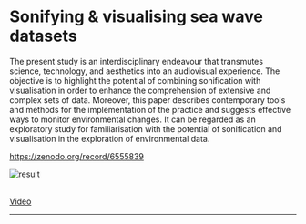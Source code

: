 # Sonifying & visualising sea wave datasets

The present study is an interdisciplinary endeavour that transmutes science, technology, and aesthetics into an audiovisual experience. The objective is to highlight the potential of combining sonification with visualisation in order to enhance the comprehension of extensive and complex sets of data. Moreover, this paper describes contemporary tools and methods for the implementation of the practice and suggests effective ways to monitor environmental changes. It can be regarded as an exploratory study for familiarisation with the potential of sonification and visualisation in the exploration of environmental data.

https://zenodo.org/record/6555839

![result](https://github.com/JasonSKK/sonifying-and-visualising-sea-wave-datasets/blob/master/result.png?raw=true)
<br />
<br />

[Video](https://vimeo.com/698105264)

***
